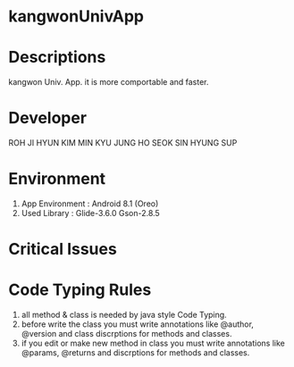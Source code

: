 # kangwonUnivApp



# Descriptions
kangwon Univ. App. it is more comportable and faster.

# Developer
ROH JI HYUN
KIM MIN KYU
JUNG HO SEOK
SIN HYUNG SUP








# Environment

1. App Environment : Android 8.1 (Oreo)
2. Used Library :  Glide-3.6.0
                   Gson-2.8.5






# Critical Issues



# Code Typing Rules
1. all method & class is needed by java style Code Typing.
2. before write the class you must write annotations like @author, @version and class discrptions for methods and classes.
3. if you edit or make new method in class you must write annotations like @params, @returns and discrptions for methods and classes.
